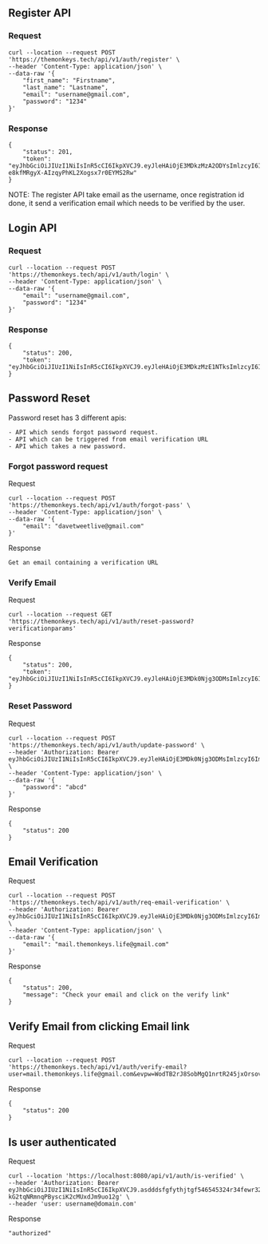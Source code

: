 ## Register API

### Request
```
curl --location --request POST 'https://themonkeys.tech/api/v1/auth/register' \
--header 'Content-Type: application/json' \
--data-raw '{
    "first_name": "Firstname",
    "last_name": "Lastname",
    "email": "username@gmail.com",
    "password": "1234"
}'
```

### Response
```
{
    "status": 201,
    "token": "eyJhbGciOiJIUzI1NiIsInR5cCI6IkpXVCJ9.eyJleHAiOjE3MDkzMzA2ODYsImlzcyI6ImdvLWdycGMtYXV0aC1zdmMiLCJJZCI6MCwiRW1haWwiOiJkYXZldHdlZXRsaXZlQGdtYWlsLmNvbSJ9.hDKzD_s-e8kfMRgyX-AIzqyPhKL2Xogsx7r0EYMS2Rw"
}
```
NOTE: The register API take email as the username, once registration id done, it send a verification email which needs to be verified by the user.


## Login API

### Request
```
curl --location --request POST 'https://themonkeys.tech/api/v1/auth/login' \
--header 'Content-Type: application/json' \
--data-raw '{
    "email": "username@gmail.com",
    "password": "1234"
}'
```

### Response
```
{
    "status": 200,
    "token": "eyJhbGciOiJIUzI1NiIsInR5cCI6IkpXVCJ9.eyJleHAiOjE3MDkzMzE1NTksImlzcyI6ImdvLWdycGMtYXV0aC1zdmMiLCJJZCI6MCwiRW1haWwiOiJtYWlsLnRoZW1vbmtleXMubGlmZUBnbWFpbC5jb20ifQ.C_VkEUhlVyyMm97wU3OQPoiOBlYDRL2sPkN_gkMMtNY"
}
```


## Password Reset
Password reset has 3 different apis:

    - API which sends forgot password request.
    - API which can be triggered from email verification URL
    - API which takes a new password.

### Forgot password request
Request
```
curl --location --request POST 'https://themonkeys.tech/api/v1/auth/forgot-pass' \
--header 'Content-Type: application/json' \
--data-raw '{
    "email": "davetweetlive@gmail.com"
}'
```

Response
```
Get an email containing a verification URL
```

### Verify Email
Request
```
curl --location --request GET 'https://themonkeys.tech/api/v1/auth/reset-password?verificationparams'
```

Response
```
{
    "status": 200,
    "token": "eyJhbGciOiJIUzI1NiIsInR5cCI6IkpXVCJ9.eyJleHAiOjE3MDk0Njg3ODMsImlzcyI6ImdvLWdycGMtYXV0aC1zdmMiLCJJZCI6MjMsIkVtYWlsIjoiZGF2ZXR3ZWV0bGl2ZUBnbWFpbC5jb20ifQ.4yZt3q54EE0fls8JbUZdldQ1QY0e1NIQVELetw7p3wU"
}
```

### Reset Password
Request
```
curl --location --request POST 'https://themonkeys.tech/api/v1/auth/update-password' \
--header 'Authorization: Bearer eyJhbGciOiJIUzI1NiIsInR5cCI6IkpXVCJ9.eyJleHAiOjE3MDk0Njg3ODMsImlzcyI6ImdvLWdycGMtYXV0aC1zdmMiLCJJZCI6MjMsIkVtYWlsIjoiZGF2ZXR3ZWV0bGl2ZUBnbWFpbC5jb20ifQ.4yZt3q54EE0fls8JbUZdldQ1QY0e1NIQVELetw7p3wU' \
--header 'Content-Type: application/json' \
--data-raw '{
    "password": "abcd"
}'
```

Response
```
{
    "status": 200
}
```


## Email Verification
Request
```
curl --location --request POST 'https://themonkeys.tech/api/v1/auth/req-email-verification' \
--header 'Authorization: Bearer eyJhbGciOiJIUzI1NiIsInR5cCI6IkpXVCJ9.eyJleHAiOjE3MDk0Njg3ODMsImlzcyI6ImdvLWdycGMtYXV0aC1zdmMiLCJJZCI6MjMsIkVtYWlsIjoiZGF2ZXR3ZWV0bGl2ZUBnbWFpbC5jb20ifQ.4yZt3q54EE0fls8JbUZdldQ1QY0e1NIQVELetw7p3wU' \
--header 'Content-Type: application/json' \
--data-raw '{
    "email": "mail.themonkeys.life@gmail.com"
}'
```

Response
```
{
    "status": 200,
    "message": "Check your email and click on the verify link"
}
```

## Verify Email from clicking Email link
Request
```
curl --location --request POST 'https://themonkeys.tech/api/v1/auth/verify-email?user=mail.themonkeys.life@gmail.com&evpw=WodTB2rJ8SobMgQ1nrtR245jxOrsovFiKVY9DYwAq9CuixIQ9sziMSyLhJjL97xH'
```
Response
```
{
    "status": 200
}
```


## Is user authenticated
Request
```
curl --location 'https://localhost:8080/api/v1/auth/is-verified' \
--header 'Authorization: Bearer eyJhbGciOiJIUzI1NiIsInR5cCI6IkpXVCJ9.asdddsfgfythjtgf546545324r34fewr32q432345.tPH1rFR8O7z-kG2tqNRmnqPBysciK2cMUxdJm9uo12g' \
--header 'user: username@domain.com'
```

Response
```
"authorized"
```